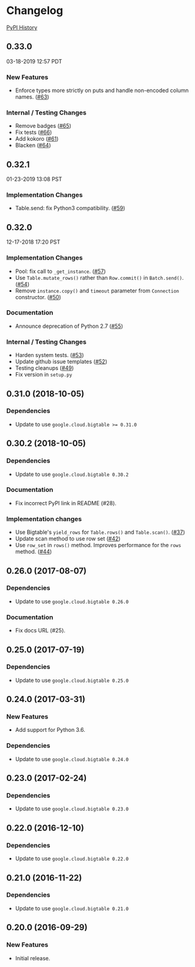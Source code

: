 # Changelog

[PyPI History][1]

[1]: https://pypi.org/project/google-cloud-happybase/#history


## 0.33.0

03-18-2019 12:57 PDT


### New Features
- Enforce types more strictly on puts and handle non-encoded column names. ([#63](https://github.com/googleapis/google-cloud-python-happybase/pull/63))

### Internal / Testing Changes
- Remove badges ([#65](https://github.com/googleapis/google-cloud-python-happybase/pull/65))
- Fix tests ([#66](https://github.com/googleapis/google-cloud-python-happybase/pull/66))
- Add kokoro ([#61](https://github.com/googleapis/google-cloud-python-happybase/pull/61))
- Blacken ([#64](https://github.com/googleapis/google-cloud-python-happybase/pull/64))

## 0.32.1

01-23-2019 13:08 PST


### Implementation Changes
- Table.send: fix Python3 compatibility. ([#59](https://github.com/googleapis/google-cloud-python-happybase/pull/59))

## 0.32.0

12-17-2018 17:20 PST


### Implementation Changes
- Pool: fix call to `_get_instance`. ([#57](https://github.com/googleapis/google-cloud-python-happybase/pull/57))
- Use `Table.mutate_rows()` rather than `Row.commit()` in `Batch.send()`. ([#54](https://github.com/googleapis/google-cloud-python-happybase/pull/54))
- Remove `instance.copy()` and `timeout` parameter from `Connection` constructor. ([#50](https://github.com/googleapis/google-cloud-python-happybase/pull/50))

### Documentation
- Announce deprecation of Python 2.7 ([#55](https://github.com/googleapis/google-cloud-python-happybase/pull/55))

### Internal / Testing Changes
- Harden system tests. ([#53](https://github.com/googleapis/google-cloud-python-happybase/pull/53))
- Update github issue templates ([#52](https://github.com/googleapis/google-cloud-python-happybase/pull/52))
- Testing cleanups ([#49](https://github.com/googleapis/google-cloud-python-happybase/pull/49))
- Fix version in `setup.py`

## 0.31.0 (2018-10-05)

### Dependencies

- Update to use `google.cloud.bigtable >= 0.31.0`


## 0.30.2 (2018-10-05)

### Dependencies

- Update to use `google.cloud.bigtable 0.30.2`

### Documentation

- Fix incorrect PyPI link in README (#28).

### Implementation changes

- Use Bigtable's `yield_rows` for `Table.rows()` and `Table.scan()`. ([#37](https://github.com/googleapis/google-cloud-python-happybase/pull/37))
- Update scan method to use row set ([#42](https://github.com/googleapis/google-cloud-python-happybase/pull/42))
- Use `row_set` in `rows()` method.  Improves performance for the `rows` method. ([#44](https://github.com/googleapis/google-cloud-python-happybase/pull/44))


## 0.26.0 (2017-08-07)

### Dependencies

- Update to use `google.cloud.bigtable 0.26.0`

### Documentation

- Fix docs URL (#25).


## 0.25.0 (2017-07-19)

### Dependencies

- Update to use `google.cloud.bigtable 0.25.0`


## 0.24.0 (2017-03-31)

### New Features

- Add support for Python 3.6.

### Dependencies

- Update to use `google.cloud.bigtable 0.24.0`


## 0.23.0 (2017-02-24)

### Dependencies

- Update to use `google.cloud.bigtable 0.23.0`


## 0.22.0 (2016-12-10)

### Dependencies

- Update to use `google.cloud.bigtable 0.22.0`


## 0.21.0 (2016-11-22)

### Dependencies

- Update to use `google.cloud.bigtable 0.21.0`


## 0.20.0 (2016-09-29)

### New Features

- Initial release.
